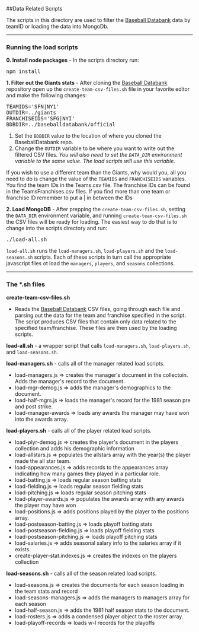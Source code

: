 ##Data Related Scripts

The scripts in this directory are used to filter the [Baseball Databank](https://github.com/chadwickbureau/baseballdatabank/tree/2012update) data by teamID 
or loading the data into MongoDb.

----------
### Running the load scripts
**0. Install node packages** - In the scripts directory run:

<pre>
npm install
</pre>

**1. Filter out the Giants stats** - After cloning the [Baseball Databank](https://github.com/chadwickbureau/baseballdatabank/tree/2012update) repository open up the <code>create-team-csv-files.sh</code> file in your favorite editor and make the following changes:

<pre>
TEAMIDS='SFN|NY1'
OUTDIR=../giants
FRANCHISEIDS='SFG|NYI'
BDBDIR=../baseballdatabank/official
</pre>

1. Set the <code>BDBDIR</code> value to the location of where you cloned the BaseballDatabank repo.  
2. Change the <code>OUTDIR</code> variable to be where you want to write out the filtered CSV files. *You will also need to set the <code>DATA_DIR</code> environment variable to the same value.  The load scripts will use this variable.*

If you wish to use a different team than the Giants, why would you, all you need to do is change the value of the <code>TEAMIDS</code> and <code>FRANCHISEIDS</code> variables.  You find the team IDs in the Teams.csv file.  The franchise IDs can be found in the TeamsFranchises.csv files. If you find more than one team or franchise ID remember to put a | in between the IDs

**2. Load MongoDB** - After prepping the <code>create-team-csv-files.sh</code>, setting the <code>DATA_DIR</code> environment variable, and running <code>create-team-csv-files.sh</code> the CSV files will be ready for loading.  The easiest way to do that is to change into the scripts directory and run:

<pre>
./load-all.sh
</pre>

<code>load-all.sh</code> runs the <code>load-managers.sh</code>, <code>load-players.sh</code> and the <code>load-seasons.sh</code> scripts.  Each of these scripts in turn call the appropriate javascript files ot load the <code>managers</code>, <code>players</code>, and <code>seasons</code> collections.

----------

### The *.sh files
**create-team-csv-files.sh**
 - Reads the [Baseball Databank](https://github.com/chadwickbureau/baseballdatabank/tree/2012update) CSV files, going through each file and parsing out the data for the team and franchise specified in the script.  The script produces CSV files that contain only data related to the specified team/franchise. These files are then used by the loading scripts.

**load-all.sh** - a wrapper script that calls <code>load-managers.sh</code>, <code>load-players.sh</code>, and <code>load-seasons.sh</code>.

**load-managers.sh** - calls all of the manager related load scripts.
  - load-managers.js    => creates the manager's document in the collectoin.  Adds the manager's record to the document. 
  - load-mgr-demog.js   => adds the manager's demographics to the document.
  - load-half-mgrs.js   => loads the manager's record for the 1981 season pre and post strike.
  - load-manager-awards => loads any awards the manager may have won into the awards array.
  

**load-players.sh** - calls all of the player related load scripts.
  - load-plyr-demog.js => creates the player's document in the players collection and adds his demographic information
  - load-allstars.js => populates the allstars array with the year(s) the player made the all star team.
  - load-appearances.js => adds records to the appearances array indicating how many games they played in a particular role.
  - load-batting.js => loads regular season batting stats
  - load-fielding.js => loads regular season fielding stats
  - load-pitching.js => loads regular season pitching stats
  - load-player-awards.js => populates the awards array with any awards the player may have won
  - load-positions.js => adds positions played by the player to the positions array.
  - load-postseason-batting.js  => loads playoff batting stats
  - load-postseason-fielding.js => loads playoff fielding stats
  - load-postseason-pitching.js => loads playoff pitching stats
  - load-salaries.js => adds seasonal salary info to the salaries array if it exists.
  - create-player-stat.indexes.js => creates the indexes on the players collection
  

**load-seasons.sh** - calls all of the season related load scripts.
  - load-seasons.js => creates the documents for each season loading in the team stats and record
  - load-seasons-managers.js => adds the managers to managers array for each season
  - load-half-season.js => adds the 1981 half season stats to the document.
  - load-rosters.js => adds a condensed player object to the roster array.
  - load-playoff-records => loads w-l records for the playoffs
